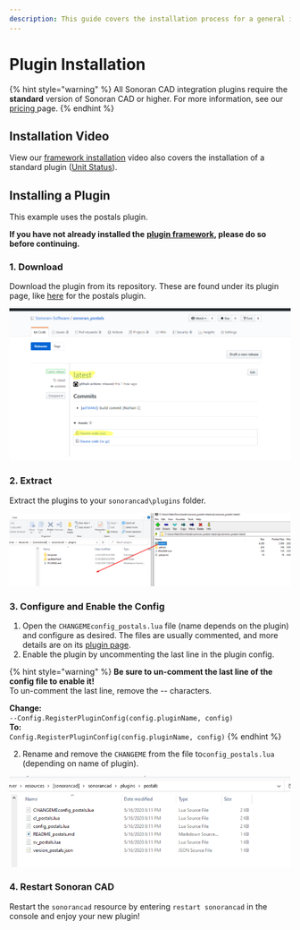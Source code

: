 ```yaml
---
description: This guide covers the installation process for a general integration plugin.
---
```


# Plugin Installation

{% hint style="warning" %}
All Sonoran CAD integration plugins require the **standard** version of Sonoran CAD or higher. For more information, see our [pricing ](../../pricing/faq/)page.
{% endhint %}

## Installation Video

View our [framework installation](https://youtu.be/EsQWGnyrvm8) video also covers the installation of a standard plugin \([Unit Status](available-plugins/unit-status.md)\).

## Installing a Plugin

This example uses the postals plugin.

**If you have not already installed the** [**plugin framework**](framework-installation.md)**, please do so before continuing.**

### 1. Download

Download the plugin from its repository. These are found under its plugin page, like [here](available-plugins/postals.md) for the postals plugin.

![](../../.gitbook/assets/plugin_1.png)

### 2. Extract

Extract the plugins to your `sonorancad\plugins` folder.

![](../../.gitbook/assets/plugin_2.png)

### 3. Configure and Enable the Config

1. Open the `CHANGEMEconfig_postals.lua` file \(name depends on the plugin\) and configure as desired. The files are usually commented, and more details are on its [plugin page](available-plugins/postals.md). 
2. Enable the plugin by uncommenting the last line in the plugin config.

{% hint style="warning" %}
**Be sure to un-comment the last line of the config file to enable it!**  
To un-comment the last line, remove the -- characters.  
  
**Change:**  
`--Config.RegisterPluginConfig(config.pluginName, config)`  
**To:**  
`Config.RegisterPluginConfig(config.pluginName, config)`
{% endhint %}

2. Rename and remove the `CHANGEME` from the file to`config_postals.lua` \(depending on name of plugin\).

![This is how your folder should look now.](../../.gitbook/assets/plugin_3.png)

### 4. Restart Sonoran CAD

Restart the `sonorancad` resource by entering `restart sonorancad` in the console and enjoy your new plugin!

